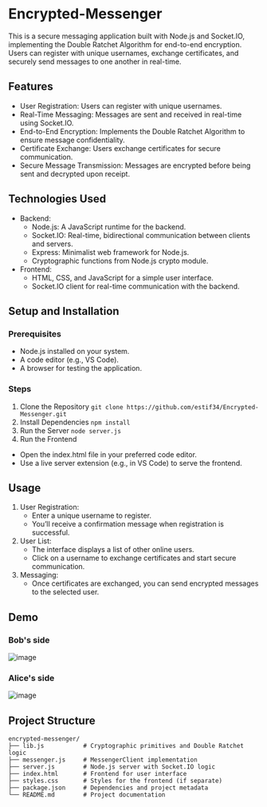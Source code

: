 # Encrypted-Messenger
This is a secure messaging application built with Node.js and Socket.IO, implementing the Double Ratchet Algorithm for end-to-end encryption. Users can register with unique usernames, exchange certificates, and securely send messages to one another in real-time.

## Features
- User Registration: Users can register with unique usernames.
- Real-Time Messaging: Messages are sent and received in real-time using Socket.IO.
- End-to-End Encryption: Implements the Double Ratchet Algorithm to ensure message confidentiality.
- Certificate Exchange: Users exchange certificates for secure communication.
- Secure Message Transmission: Messages are encrypted before being sent and decrypted upon receipt.

## Technologies Used
- Backend:
    - Node.js: A JavaScript runtime for the backend.
    - Socket.IO: Real-time, bidirectional communication between clients and servers.
    - Express: Minimalist web framework for Node.js.
    - Cryptographic functions from Node.js crypto module.
- Frontend:
    - HTML, CSS, and JavaScript for a simple user interface.
    - Socket.IO client for real-time communication with the backend.

## Setup and Installation
### Prerequisites
- Node.js installed on your system.
- A code editor (e.g., VS Code).
- A browser for testing the application.

### Steps
1. Clone the Repository
   ```git clone https://github.com/estif34/Encrypted-Messenger.git```
3. Install Dependencies
   ```npm install```
5. Run the Server
   ```node server.js```
7. Run the Frontend
  - Open the index.html file in your preferred code editor.
  - Use a live server extension (e.g., in VS Code) to serve the frontend.

## Usage
1. User Registration:
     - Enter a unique username to register.
     - You’ll receive a confirmation message when registration is successful.
2. User List:
     - The interface displays a list of other online users.
     - Click on a username to exchange certificates and start secure communication.
3. Messaging:
     - Once certificates are exchanged, you can send encrypted messages to the selected user.
  

## Demo
### Bob's side
![image](https://github.com/user-attachments/assets/8a4d8b1e-fe3c-4d5b-8f2d-e9a8488e0a26)
### Alice's side
![image](https://github.com/user-attachments/assets/0fef58d6-76d1-4011-a1aa-772fa4d3d23c)


## Project Structure
```
encrypted-messenger/
├── lib.js           # Cryptographic primitives and Double Ratchet logic
├── messenger.js     # MessengerClient implementation
├── server.js        # Node.js server with Socket.IO logic
├── index.html       # Frontend for user interface
├── styles.css       # Styles for the frontend (if separate)
├── package.json     # Dependencies and project metadata
└── README.md        # Project documentation
```


